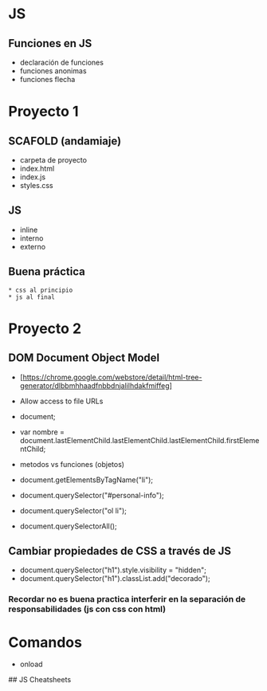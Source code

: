 # JS 


## Funciones en JS

* declaración de funciones
* funciones anonimas
* funciones flecha


# Proyecto 1

## SCAFOLD (andamiaje)

* carpeta de proyecto
* index.html
* index.js
* styles.css

## JS

* inline
* interno
* externo

## Buena práctica

    * css al principio
    * js al final


# Proyecto 2

## DOM Document Object Model


* [https://chrome.google.com/webstore/detail/html-tree-generator/dlbbmhhaadfnbbdnjalilhdakfmiffeg]
+ Allow access to file URLs

* document;
* var nombre = document.lastElementChild.lastElementChild.lastElementChild.firstElementChild;
* metodos vs funciones (objetos)

* document.getElementsByTagName("li");
* document.querySelector("#personal-info");
* document.querySelector("ol li");
+ document.querySelectorAll();

## Cambiar propiedades de CSS a través de JS

* document.querySelector("h1").style.visibility = "hidden";
* document.querySelector("h1").classList.add("decorado");


### Recordar no es buena practica interferir en la separación de responsabilidades (js con css con html)

# Comandos


* onload



## JS Cheatsheets 
